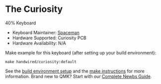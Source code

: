 # The Curiosity

40% Keyboard

* Keyboard Maintainer: [Spaceman](https://github.com/Spaceman)
* Hardware Supported: Curiosity PCB
* Hardware Availability: N/A

Make example for this keyboard (after setting up your build environment):

    make handwired/curiosity:default

See the [build environment setup](https://docs.qmk.fm/#/getting_started_build_tools) and the [make instructions](https://docs.qmk.fm/#/getting_started_make_guide) for more information. Brand new to QMK? Start with our [Complete Newbs Guide](https://docs.qmk.fm/#/newbs).
